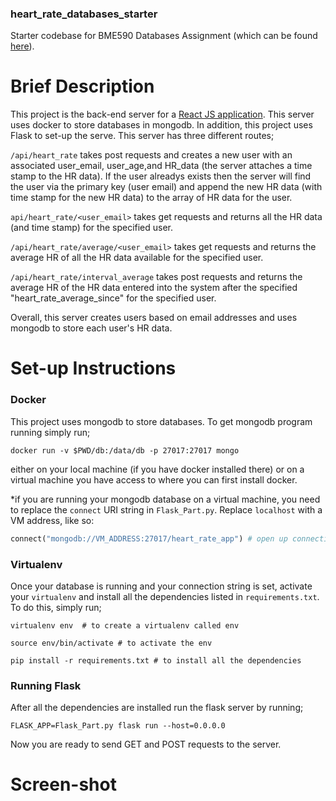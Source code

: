 ### heart_rate_databases_starter
Starter codebase for BME590 Databases Assignment (which can be found [here](https://github.com/mlp6/Medical-Software-Design/blob/master/Lectures/databases/main.md#mini-projectassignment)). 

# Brief Description
This project is the back-end server for a [React JS application](https://github.com/ps178/doctor-hr-frontend). This server uses docker to store databases in mongodb. In addition, this project uses Flask to set-up the serve. This server has three different routes;

`/api/heart_rate` takes post requests and creates a new user with an associated user_email, user_age,and HR_data (the server attaches a time stamp to the HR data). If the user alreadys exists then the server will find the user via the primary key (user email) and append the new HR data (with time stamp for the new HR data) to the array of HR data for the user.

`api/heart_rate/<user_email>` takes get requests and returns all the HR data (and time stamp) for the specified user. 

`/api/heart_rate/average/<user_email>` takes get requests and returns the average HR of all the HR data available for the specified user.

`/api/heart_rate/interval_average` takes post requests and returns the average HR of the HR data entered into the system after the specified "heart_rate_average_since" for the specified user. 

Overall, this server creates users based on email addresses and uses mongodb to store each user's HR data.


# Set-up Instructions
### Docker
This project uses mongodb to store databases. 
To get mongodb program running simply run;

```
docker run -v $PWD/db:/data/db -p 27017:27017 mongo
```

either on your local machine (if you have docker installed there) or on a virtual machine you have access to where you can first install docker.

*if you are running your mongodb database on a virtual machine, you need to replace the `connect` URI string in `Flask_Part.py`. Replace `localhost` with a VM address, like so:

```py
connect("mongodb://VM_ADDRESS:27017/heart_rate_app") # open up connection to db
```
### Virtualenv
Once your database is running and your connection string is set, activate your `virtualenv` and install all the dependencies listed in `requirements.txt`. To do this, simply run;

```
virtualenv env  # to create a virtualenv called env
```
```
source env/bin/activate # to activate the env
```
```
pip install -r requirements.txt # to install all the dependencies
```

### Running Flask
After all the dependencies are installed run the flask server by running;

```
FLASK_APP=Flask_Part.py flask run --host=0.0.0.0
```
Now you are ready to send GET and POST requests to the server.

# Screen-shot
